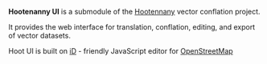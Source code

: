**Hootenanny UI** is a submodule of the [Hootennany](https://github.com/ngageoint/hootenanny) vector conflation project.

It provides the web interface for translation, conflation, editing, and export of vector datasets.

Hoot UI is built on [iD](https://github.com/openstreetmap/iD) - friendly JavaScript editor for [OpenStreetMap](http://www.openstreetmap.org/)

